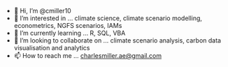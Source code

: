 - 👋 Hi, I’m @cmiller10
- 👀 I’m interested in ... climate science, climate scenario modelling,  econometrics, NGFS scenarios, IAMs 
- 🌱 I’m currently learning ... R, SQL, VBA 
- 💞️ I’m looking to collaborate on ... climate scenario analysis, carbon data visualisation and analytics 
- 📫 How to reach me ... charlesmiller.ae@gmail.com

<!---
cmiller10/cmiller10 is a ✨ special ✨ repository because its `README.md` (this file) appears on your GitHub profile.
You can click the Preview link to take a look at your changes.
--->
